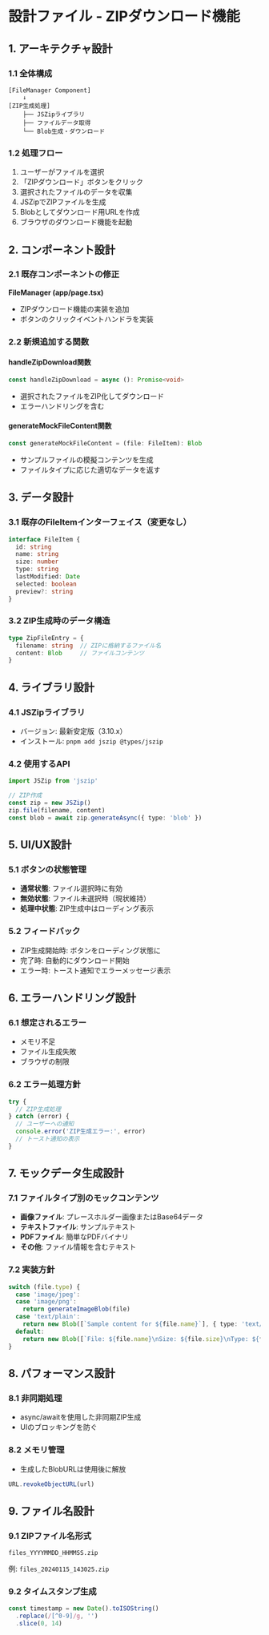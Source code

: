 # 設計ファイル - ZIPダウンロード機能

## 1. アーキテクチャ設計

### 1.1 全体構成
```
[FileManager Component]
    ↓
[ZIP生成処理]
    ├── JSZipライブラリ
    ├── ファイルデータ取得
    └── Blob生成・ダウンロード
```

### 1.2 処理フロー
1. ユーザーがファイルを選択
2. 「ZIPダウンロード」ボタンをクリック
3. 選択されたファイルのデータを収集
4. JSZipでZIPファイルを生成
5. Blobとしてダウンロード用URLを作成
6. ブラウザのダウンロード機能を起動

## 2. コンポーネント設計

### 2.1 既存コンポーネントの修正
**FileManager (app/page.tsx)**
- ZIPダウンロード機能の実装を追加
- ボタンのクリックイベントハンドラを実装

### 2.2 新規追加する関数

#### handleZipDownload関数
```typescript
const handleZipDownload = async (): Promise<void>
```
- 選択されたファイルをZIP化してダウンロード
- エラーハンドリングを含む

#### generateMockFileContent関数
```typescript
const generateMockFileContent = (file: FileItem): Blob
```
- サンプルファイルの模擬コンテンツを生成
- ファイルタイプに応じた適切なデータを返す

## 3. データ設計

### 3.1 既存のFileItemインターフェイス（変更なし）
```typescript
interface FileItem {
  id: string
  name: string
  size: number
  type: string
  lastModified: Date
  selected: boolean
  preview?: string
}
```

### 3.2 ZIP生成時のデータ構造
```typescript
type ZipFileEntry = {
  filename: string  // ZIPに格納するファイル名
  content: Blob     // ファイルコンテンツ
}
```

## 4. ライブラリ設計

### 4.1 JSZipライブラリ
- バージョン: 最新安定版（3.10.x）
- インストール: `pnpm add jszip @types/jszip`

### 4.2 使用するAPI
```typescript
import JSZip from 'jszip'

// ZIP作成
const zip = new JSZip()
zip.file(filename, content)
const blob = await zip.generateAsync({ type: 'blob' })
```

## 5. UI/UX設計

### 5.1 ボタンの状態管理
- **通常状態**: ファイル選択時に有効
- **無効状態**: ファイル未選択時（現状維持）
- **処理中状態**: ZIP生成中はローディング表示

### 5.2 フィードバック
- ZIP生成開始時: ボタンをローディング状態に
- 完了時: 自動的にダウンロード開始
- エラー時: トースト通知でエラーメッセージ表示

## 6. エラーハンドリング設計

### 6.1 想定されるエラー
- メモリ不足
- ファイル生成失敗
- ブラウザの制限

### 6.2 エラー処理方針
```typescript
try {
  // ZIP生成処理
} catch (error) {
  // ユーザーへの通知
  console.error('ZIP生成エラー:', error)
  // トースト通知の表示
}
```

## 7. モックデータ生成設計

### 7.1 ファイルタイプ別のモックコンテンツ
- **画像ファイル**: プレースホルダー画像またはBase64データ
- **テキストファイル**: サンプルテキスト
- **PDFファイル**: 簡単なPDFバイナリ
- **その他**: ファイル情報を含むテキスト

### 7.2 実装方針
```typescript
switch (file.type) {
  case 'image/jpeg':
  case 'image/png':
    return generateImageBlob(file)
  case 'text/plain':
    return new Blob([`Sample content for ${file.name}`], { type: 'text/plain' })
  default:
    return new Blob([`File: ${file.name}\nSize: ${file.size}\nType: ${file.type}`])
}
```

## 8. パフォーマンス設計

### 8.1 非同期処理
- async/awaitを使用した非同期ZIP生成
- UIのブロッキングを防ぐ

### 8.2 メモリ管理
- 生成したBlobURLは使用後に解放
```typescript
URL.revokeObjectURL(url)
```

## 9. ファイル名設計

### 9.1 ZIPファイル名形式
```
files_YYYYMMDD_HHMMSS.zip
```
例: `files_20240115_143025.zip`

### 9.2 タイムスタンプ生成
```typescript
const timestamp = new Date().toISOString()
  .replace(/[^0-9]/g, '')
  .slice(0, 14)
```